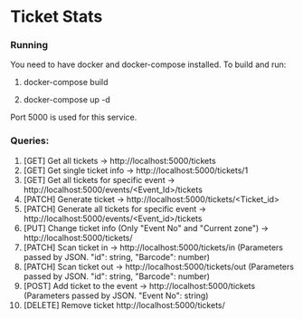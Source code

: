 # Ticket Stats

### Running
You need to have docker and docker-compose installed.
To build and run:

1. docker-compose build

2. docker-compose up -d

Port 5000 is used for this service.

### Queries:
1. [GET] Get all tickets -> http://localhost:5000/tickets
2. [GET] Get single ticket info -> http://localhost:5000/tickets/1
2. [GET] Get all tickets for specific event -> http://localhost:5000/events/<Event_Id>/tickets
3. [PATCH] Generate ticket -> http://localhost:5000/tickets/<Ticket_id>
4. [PATCH] Generate all tickets for specific event -> http://localhost:5000/events/<Event_id>/tickets
5. [PUT] Change ticket info (Only "Event No" and "Current zone") -> http://localhost:5000/tickets/<ticketID>
6. [PATCH] Scan ticket in -> http://localhost:5000/tickets/in (Parameters passed by JSON. "id": string, "Barcode": number)
7. [PATCH] Scan ticket out -> http://localhost:5000/tickets/out (Parameters passed by JSON. "id": string, "Barcode": number)
8. [POST] Add ticket to the event -> http://localhost:5000/tickets (Parameters passed by JSON. "Event No": string)
9. [DELETE] Remove ticket http://localhost:5000/tickets/<ticketID>
